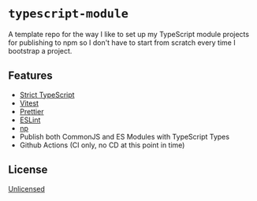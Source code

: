 # `typescript-module`

A template repo for the way I like to set up my TypeScript module projects for
publishing to npm so I don't have to start from scratch every time I bootstrap
a project.

## Features

- [Strict TypeScript](https://github.com/tsconfig/bases#node-18--esm--strictest-tsconfigjson)
- [Vitest](https://vitest.dev/)
- [Prettier](https://prettier.io/)
- [ESLint](https://eslint.org/)
- [np](https://github.com/sindresorhus/np)
- Publish both CommonJS and ES Modules with TypeScript Types
- Github Actions (CI only, no CD at this point in time)

## License

[Unlicensed](https://unlicense.org/)
